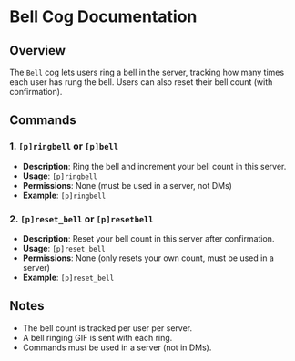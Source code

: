 # Bell Cog Documentation

## Overview

The `Bell` cog lets users ring a bell in the server, tracking how many times each user has rung the bell. Users can also reset their bell count (with confirmation).

## Commands

### 1. `[p]ringbell` or `[p]bell`
- **Description**: Ring the bell and increment your bell count in this server.
- **Usage**: `[p]ringbell`
- **Permissions**: None (must be used in a server, not DMs)
- **Example**: `[p]ringbell`

### 2. `[p]reset_bell` or `[p]resetbell`
- **Description**: Reset your bell count in this server after confirmation.
- **Usage**: `[p]reset_bell`
- **Permissions**: None (only resets your own count, must be used in a server)
- **Example**: `[p]reset_bell`

## Notes
- The bell count is tracked per user per server.
- A bell ringing GIF is sent with each ring.
- Commands must be used in a server (not in DMs).
